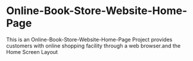 # Online-Book-Store-Website-Home-Page
 This is an Online-Book-Store-Website-Home-Page Project provides customers with online shopping facility through a web browser.and the Home Screen Layout
